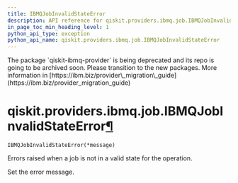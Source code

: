 ```yaml
---
title: IBMQJobInvalidStateError
description: API reference for qiskit.providers.ibmq.job.IBMQJobInvalidStateError
in_page_toc_min_heading_level: 1
python_api_type: exception
python_api_name: qiskit.providers.ibmq.job.IBMQJobInvalidStateError
---
```


<Admonition title="Warning" type="caution">
  The package `qiskit-ibmq-provider` is being deprecated and its repo is going to be archived soon. Please transition to the new packages. More information in [https://ibm.biz/provider\_migration\_guide](https://ibm.biz/provider_migration_guide)
</Admonition>

# qiskit.providers.ibmq.job.IBMQJobInvalidStateError[¶](#qiskit-providers-ibmq-job-ibmqjobinvalidstateerror "Permalink to this headline")

<span id="qiskit.providers.ibmq.job.IBMQJobInvalidStateError" />

`IBMQJobInvalidStateError(*message)`

Errors raised when a job is not in a valid state for the operation.

Set the error message.

